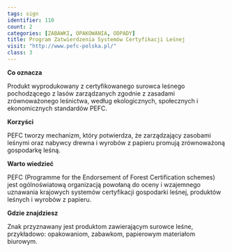 ```yaml
---
tags: sign
identifier: 110
count: 2
categories: [ZABAWKI, OPAKOWANIA, ODPADY]
title: Program Zatwierdzenia Systemów Certyfikacji Leśnej
visit: "http://www.pefc-polska.pl/"
class: 3
---
```

**Co oznacza**

Produkt wyprodukowany z certyfikowanego surowca leśnego pochodzącego z lasów zarządzanych zgodnie z zasadami zrównoważonego leśnictwa, według ekologicznych, społecznych i ekonomicznych standardów PEFC.

**Korzyści**

PEFC tworzy mechanizm, który potwierdza, że zarządzający zasobami leśnymi oraz nabywcy drewna i wyrobów z papieru promują zrównoważoną gospodarkę leśną.

**Warto wiedzieć**

PEFC (Programme for the Endorsement of Forest Certification schemes) jest ogólnoświatową organizacją powołaną do oceny i wzajemnego uznawania krajowych systemów certyfikacji gospodarki leśnej, produktów leśnych i wyrobów z papieru.

**Gdzie znajdziesz**

Znak przyznawany jest produktom zawierającym surowce leśne, przykładowo: opakowaniom, zabawkom, papierowym materiałom biurowym.
